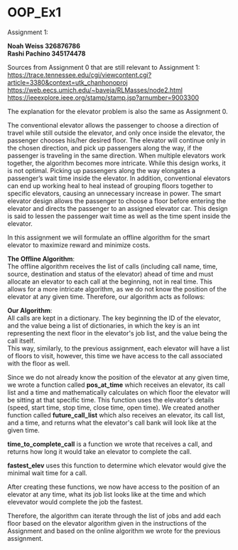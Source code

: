 # OOP_Ex1
Assignment 1:  

**Noah Weiss 326876786  
Rashi Pachino 345174478**    

Sources from Assignment 0 that are still relevant to Assignment 1:  
  https://trace.tennessee.edu/cgi/viewcontent.cgi?article=3380&context=utk_chanhonoproj  
  https://web.eecs.umich.edu/~baveja/RLMasses/node2.html  
  https://ieeexplore.ieee.org/stamp/stamp.jsp?arnumber=9003300  
  
The explanation for the elevator problem is also the same as Assignment 0.  

  The conventional elevator allows the passenger to choose a direction of travel while still outside the elevator, and only once inside the elevator, the passenger chooses his/her desired floor. The elevator will continue only in the chosen direction, and pick up passengers along the way, if the passenger is traveling in the same direction. When multiple elevators work together, the algorithm becomes more intricate. While this design works, it is not optimal. Picking up passengers along the way elongates a passenger’s wait time inside the elevator. In addition, conventional elevators can end up working heal to heal instead of grouping floors together to specific elevators, causing an unnecessary increase in power. The smart elevator design allows the passenger to choose a floor before entering the elevator and directs the passenger to an assigned elevator car. This design is said to lessen the passenger wait time as well as the time spent inside the elevator.  

In this assignment we will formulate an offline algorithm for the smart elevator to maximize reward and minimize costs.  

**The Offline Algorithm**:  
  The offline algorithm receives the list of calls (including call name, time, source, destination and status of the elevator) ahead of time 
  and must allocate an elevator to each call at the beginning, not in real time. This allows for a more intricate algorithm, 
  as we do not know the position of the elevator at any given time. Therefore, our algorithm acts as follows:  

**Our Algorithm**:  
  All calls are kept in a dictionary. The key beginning the ID of the elevator, and the value being a list of dictionaries, in which the key is an int representing the next floor in the elevator's job list, and the value being the call itself.  
  This way, similarly, to the previous assignment, each elevator will have a list of floors to visit, however, this time we have access to the call associated with the floor as well.  
  
  Since we do not already know the position of the elevator at any given time, we wrote a function called **pos_at_time** which receives an elevator, 
  its call list and a time and mathematically calculates on which floor the elevator will be sitting at that specific time. 
  This function uses the elevator's details (speed, start time, stop time, close time, open time). 
  We created another function called **future_call_list** which also receives an elevator, its call list, and a time, 
  and returns what the elevator's call bank will look like at the given time. 
  
  **time_to_complete_call** is a function we wrote that receives a call, and returns how long it would take an elevator to complete the call.
  
  **fastest_elev** uses this function to determine which elevator would give the minimal wait time for a call.
  
  After creating these functions, we now have access to the position of an elevator at any time, what its job list looks like at the time
  and which elevevator would complete the job the fastest.  
  
  Therefore, the algorithm can iterate through the list of jobs and add each floor based on the elevator algorithm given in the instructions of the Assignment and based on the online algorithm we wrote for the previous assignment. 
